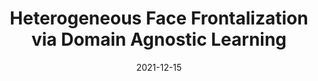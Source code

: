 ---
title: "Heterogeneous Face Frontalization via Domain Agnostic Learning"
collection: publications
permalink: /publication/di2021heterogeneous
date: 2021-12-15
venue: 'International Conference on Automatic Face and Gesture Recognition (FG 2021)'
paperurl: 'https://arxiv.org/pdf/2107.08311.pdf'
citation: 'Di, X., Hu, S. and Patel, V.M., 2021, December. Heterogeneous face frontalization via domain agnostic learning. In 2021 16th IEEE International Conference on Automatic Face and Gesture Recognition (FG 2021) (pp. 01-08). IEEE.'
---